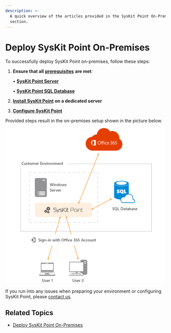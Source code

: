 ```yaml
---
description: >-
  A quick overview of the articles provided in the SysKit Point On-Premises deployment
  section.
---
```


# Deploy SysKit Point On-Premises

To successfully deploy SysKit Point on-premises, follow these steps:

1. **Ensure that all** [**prerequisites**](prerequisites/) **are met**:

   • [**SysKit Point Server**](prerequisites/syskit-point-server.md)

   • [**SysKit Point SQL Database**](prerequisites/syskit-point-database.md)

2. [**Install SysKit Point**](install-syskit-point-on-premises.md) **on a dedicated server**
3. [**Configure SysKit Point**](configure-syskit-point-on-premises.md)   

Provided steps result in the on-premises setup shown in the picture below.

![SysKit Point - On-premises setup](../../.gitbook/assets/deploy-on-premises_architecture-diagram.png)

If you run into any issues when preparing your environment or configuring SysKit Point, please [contact us](https://www.syskit.com/contact-us/).

## Related Topics

* [Deploy SysKit Point On-Premises](../deploy-to-azure/)



